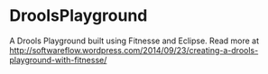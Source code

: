 DroolsPlayground
================

A Drools Playground built using Fitnesse and Eclipse.  Read more at http://softwareflow.wordpress.com/2014/09/23/creating-a-drools-playground-with-fitnesse/
